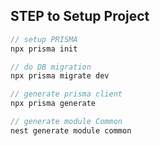 ## STEP to Setup Project

```javascript
// setup PRISMA
npx prisma init

// do DB migration
npx prisma migrate dev

// generate prisma client
npx prisma generate

// generate module Common
nest generate module common

```